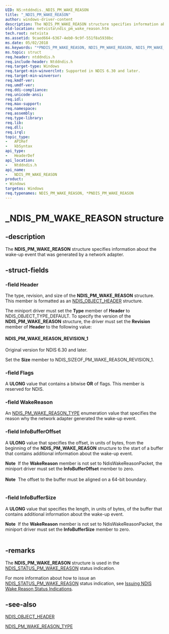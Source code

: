 ```yaml
---
UID: NS:ntddndis._NDIS_PM_WAKE_REASON
title: "_NDIS_PM_WAKE_REASON"
author: windows-driver-content
description: The NDIS_PM_WAKE_REASON structure specifies information about the wake-up event that was generated by a network adapter.
old-location: netvista\ndis_pm_wake_reason.htm
tech.root: netvista
ms.assetid: 9caed664-6367-4eb0-9c9f-551f8a5938bc
ms.date: 05/02/2018
ms.keywords: "*PNDIS_PM_WAKE_REASON, NDIS_PM_WAKE_REASON, NDIS_PM_WAKE_REASON structure [Network Drivers Starting with Windows Vista], PNDIS_PM_WAKE_REASON, PNDIS_PM_WAKE_REASON structure pointer [Network Drivers Starting with Windows Vista], _NDIS_PM_WAKE_REASON, netvista.ndis_pm_wake_reason, ntddndis/NDIS_PM_WAKE_REASON, ntddndis/PNDIS_PM_WAKE_REASON"
ms.topic: struct
req.header: ntddndis.h
req.include-header: Ntddndis.h
req.target-type: Windows
req.target-min-winverclnt: Supported in NDIS 6.30 and later.
req.target-min-winversvr: 
req.kmdf-ver: 
req.umdf-ver: 
req.ddi-compliance: 
req.unicode-ansi: 
req.idl: 
req.max-support: 
req.namespace: 
req.assembly: 
req.type-library: 
req.lib: 
req.dll: 
req.irql: 
topic_type:
-	APIRef
-	kbSyntax
api_type:
-	HeaderDef
api_location:
-	Ntddndis.h
api_name:
-	NDIS_PM_WAKE_REASON
product:
- Windows
targetos: Windows
req.typenames: NDIS_PM_WAKE_REASON, *PNDIS_PM_WAKE_REASON
---
```


# _NDIS_PM_WAKE_REASON structure


## -description



The <b>NDIS_PM_WAKE_REASON</b> structure specifies information about the wake-up event that was generated by a network adapter.




## -struct-fields




### -field Header

The type, revision, and size of the <b>NDIS_PM_WAKE_REASON</b> structure. This member is formatted as an <a href="https://msdn.microsoft.com/library/windows/hardware/ff566588">NDIS_OBJECT_HEADER</a> structure.

The miniport driver must set the <b>Type</b> member of <b>Header</b> to NDIS_OBJECT_TYPE_DEFAULT. To specify the version of the <b>NDIS_PM_WAKE_REASON</b> structure, the driver must set the <b>Revision</b> member of <b>Header</b> to the following value: 





#### NDIS_PM_WAKE_REASON_REVISION_1

Original version for NDIS 6.30 and later.

Set the <b>Size</b> member to NDIS_SIZEOF_PM_WAKE_REASON_REVISION_1.


### -field Flags

A <b>ULONG</b> value that contains a bitwise <b>OR</b> of flags. This member is reserved for NDIS.




### -field WakeReason

An <a href="https://msdn.microsoft.com/library/windows/hardware/hh451607">NDIS_PM_WAKE_REASON_TYPE</a> enumeration value that specifies the reason why the network adapter generated the wake-up event.


### -field InfoBufferOffset

A <b>ULONG</b> value that specifies the offset, in units of bytes, from the beginning of the <b>NDIS_PM_WAKE_REASON</b> structure to the start of a buffer that contains additional information about the wake-up event.

<div class="alert"><b>Note</b>  If the  <b>WakeReason</b> member is not set to NdisWakeReasonPacket, the miniport driver must set the <b>InfoBufferOffset</b> member to zero.</div>
<div> </div>
<div class="alert"><b>Note</b>  The offset to the buffer must be aligned on a 64-bit boundary.</div>
<div> </div>

### -field InfoBufferSize

A <b>ULONG</b> value that specifies the length, in units of bytes, of the buffer that contains additional information about the wake-up event. 

<div class="alert"><b>Note</b>  If the  <b>WakeReason</b> member is not set to NdisWakeReasonPacket, the miniport driver must set the <b>InfoBufferSize</b> member to zero.</div>
<div> </div>

## -remarks



The <b>NDIS_PM_WAKE_REASON</b> structure is used in the <a href="https://msdn.microsoft.com/library/windows/hardware/hh439808">NDIS_STATUS_PM_WAKE_REASON</a> status indication.

For more information about how to issue an <a href="https://msdn.microsoft.com/library/windows/hardware/hh439808">NDIS_STATUS_PM_WAKE_REASON</a> status indication, see <a href="https://msdn.microsoft.com/F3DBE0DB-9787-4C3D-8DE3-AD47E5778B21">Issuing NDIS Wake Reason Status Indications</a>.




## -see-also




<b></b>



<a href="https://msdn.microsoft.com/library/windows/hardware/ff566588">NDIS_OBJECT_HEADER</a>



<a href="https://msdn.microsoft.com/library/windows/hardware/hh451607">NDIS_PM_WAKE_REASON_TYPE</a>
 

 

